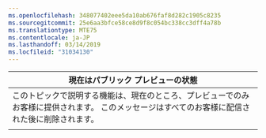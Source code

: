 ```yaml
---
ms.openlocfilehash: 348077402eee5da10ab676faf8d282c1905c8235
ms.sourcegitcommit: 25e6aa3bfce58ce8d9f8c054bc338cc3dff4a78b
ms.translationtype: MTE75
ms.contentlocale: ja-JP
ms.lasthandoff: 03/14/2019
ms.locfileid: "31034130"
---
```

|                                                                     現在はパブリック プレビューの状態                                                                      |
|----------------------------------------------------------------------------------------------------------------------------------------------------------------------|
| このトピックで説明する機能は、現在のところ、プレビューでのみお客様に提供されます。 このメッセージはすべてのお客様に配信された後に削除されます。 |
|                                                                                                                                                                      |

